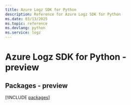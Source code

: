 ```yaml
---
title: Azure Logz SDK for Python
description: Reference for Azure Logz SDK for Python
ms.date: 03/13/2025
ms.topic: reference
ms.devlang: python
ms.service: logz
---
```

# Azure Logz SDK for Python - preview
## Packages - preview
[!INCLUDE [packages](logz-index.md)]